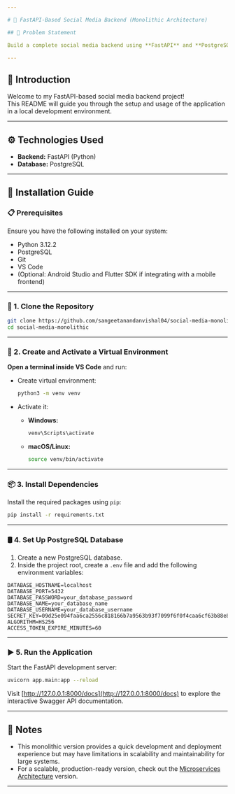 ```yaml
---

# 🧱 FastAPI-Based Social Media Backend (Monolithic Architecture)

## 📌 Problem Statement

Build a complete social media backend using **FastAPI** and **PostgreSQL** following a **Monolithic Architecture**, where all features like authentication, user management, posts, and voting are part of a single deployable unit.

---
```


## 🧾 Introduction

Welcome to my FastAPI-based social media backend project!  
This README will guide you through the setup and usage of the application in a local development environment.

---

## ⚙️ Technologies Used

- **Backend:** FastAPI (Python)
- **Database:** PostgreSQL

---

## 🚀 Installation Guide

### 📋 Prerequisites

Ensure you have the following installed on your system:

- Python 3.12.2  
- PostgreSQL  
- Git  
- VS Code  
- (Optional: Android Studio and Flutter SDK if integrating with a mobile frontend)

---

### 📁 1. Clone the Repository

```bash
git clone https://github.com/sangeetanandanvishal04/social-media-monolithic.git
cd social-media-monolithic
```

---

### 🐍 2. Create and Activate a Virtual Environment

**Open a terminal inside VS Code** and run:

- Create virtual environment:
  ```bash
  python3 -m venv venv
  ```

- Activate it:

  - **Windows:**
    ```bash
    venv\Scripts\activate
    ```

  - **macOS/Linux:**
    ```bash
    source venv/bin/activate
    ```

---

### 📦 3. Install Dependencies

Install the required packages using `pip`:

```bash
pip install -r requirements.txt
```

---

### 🛢️ 4. Set Up PostgreSQL Database

1. Create a new PostgreSQL database.
2. Inside the project root, create a `.env` file and add the following environment variables:

```env
DATABASE_HOSTNAME=localhost
DATABASE_PORT=5432
DATABASE_PASSWORD=your_database_password
DATABASE_NAME=your_database_name
DATABASE_USERNAME=your_database_username
SECRET_KEY=09d25e094faa6ca2556c818166b7a9563b93f7099f6f0f4caa6cf63b88e8d3e7
ALGORITHM=HS256
ACCESS_TOKEN_EXPIRE_MINUTES=60
```

---

### ▶️ 5. Run the Application

Start the FastAPI development server:

```bash
uvicorn app.main:app --reload
```

Visit [http://127.0.0.1:8000/docs](http://127.0.0.1:8000/docs) to explore the interactive Swagger API documentation.

---

## 📘 Notes

- This monolithic version provides a quick development and deployment experience but may have limitations in scalability and maintainability for large systems.
- For a scalable, production-ready version, check out the [Microservices Architecture](../social_media_platform) version.

---
